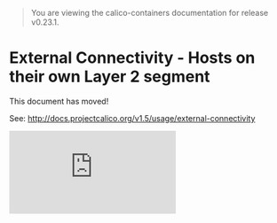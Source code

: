> You are viewing the calico-containers documentation for release v0.23.1.

# External Connectivity - Hosts on their own Layer 2 segment

This document has moved!

See: http://docs.projectcalico.org/v1.5/usage/external-connectivity

[![Analytics](https://calico-ga-beacon.appspot.com/UA-52125893-3/calico-containers/docs/ExternalConnectivity.md?pixel)](https://github.com/igrigorik/ga-beacon)

